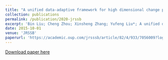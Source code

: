 ```yaml
---
title: "A unified data-adaptive framework for high dimensional change point detection"
collection: publications
permalink: /publication/2020-jrssb
excerpt: 'Bin Liu; Cheng Zhou; Xinsheng Zhang; Yufeng Liu*; A unified data-adaptive framework for high dimensional change point detection, Journal of the Royal Statistical Society Series B- Statistical Methodology, 2020, 82(4): 933-963.'
date: 2015-10-01
venue: 'JRSSB'
paperurl: 'https://academic.oup.com/jrsssb/article/82/4/933/7056009?login=false'
---
```


[Download paper here](https://academic.oup.com/jrsssb/article/82/4/933/7056009?login=false)
